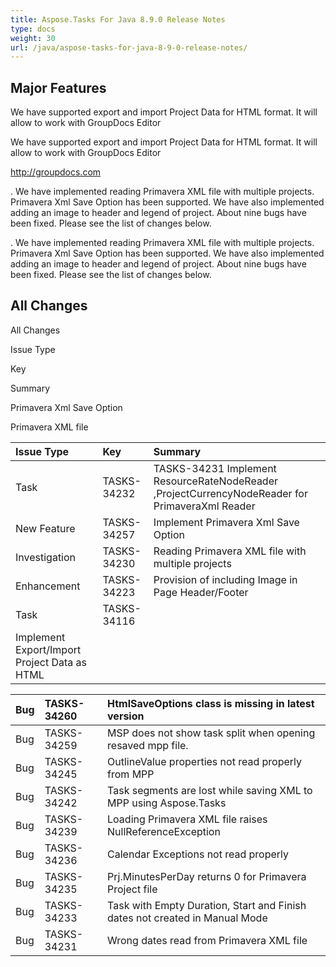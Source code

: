 ```yaml
---
title: Aspose.Tasks For Java 8.9.0 Release Notes
type: docs
weight: 30
url: /java/aspose-tasks-for-java-8-9-0-release-notes/
---
```


## **Major Features**
We
have supported export and import Project Data for HTML format. It will 
allow to work with GroupDocs Editor 

We
have supported export and import Project Data for HTML format. It will 
allow to work with GroupDocs Editor

<http://groupdocs.com>

. We have implemented reading Primavera XML file with multiple 
projects. Primavera Xml Save Option has been supported. We have also 
implemented adding an image to header and legend of project. About nine 
bugs have been fixed. Please see the list of changes below. 

. We have implemented reading Primavera XML file with multiple 
projects. Primavera Xml Save Option has been supported. We have also 
implemented adding an image to header and legend of project. About nine 
bugs have been fixed. Please see the list of changes below.
## **All Changes**
All Changes

Issue Type

Key

Summary

Primavera Xml Save Option

Primavera XML file

|**Issue Type** |**Key** |**Summary** |
| :- | :- | :- |
|Task |TASKS-34232 |TASKS-34231 Implement ResourceRateNodeReader ,ProjectCurrencyNodeReader for PrimaveraXml Reader |
|New Feature |TASKS-34257 |Implement Primavera Xml Save Option |
|Investigation |TASKS-34230 |Reading Primavera XML file with multiple projects |
|Enhancement |TASKS-34223 |Provision of including Image in Page Header/Footer |
|Task |TASKS-34116 ||
Implement Export/Import Project Data as HTML |

|Bug |TASKS-34260 |HtmlSaveOptions class is missing in latest version |
| :- | :- | :- |
|Bug |TASKS-34259 |MSP does not show task split when opening resaved mpp file. |
|Bug |TASKS-34245 |OutlineValue properties not read properly from MPP |
|Bug |TASKS-34242 |Task segments are lost while saving XML to MPP using Aspose.Tasks |
|Bug |TASKS-34239 |Loading Primavera XML file raises NullReferenceException |
|Bug |TASKS-34236 |Calendar Exceptions not read properly |
|Bug |TASKS-34235 |Prj.MinutesPerDay returns 0 for Primavera Project file |
|Bug |TASKS-34233 |Task with Empty Duration, Start and Finish dates not created in Manual Mode |
|Bug |TASKS-34231 |Wrong dates read from Primavera XML file |


